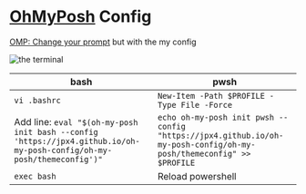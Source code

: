 # [OhMyPosh](https://ohmyposh.dev) Config
[OMP: Change your prompt](https://ohmyposh.dev/docs/installation/prompt) but with the my config

![the terminal](https://jpx4.github.io/oh-my-posh-config/assets/omp.png)

|bash|pwsh|
|--|--|
| `vi .bashrc` | `New-Item -Path $PROFILE -Type File -Force` |
| Add line: `eval "$(oh-my-posh init bash --config 'https://jpx4.github.io/oh-my-posh-config/oh-my-posh/themeconfig')"` | `echo oh-my-posh init pwsh --config "https://jpx4.github.io/oh-my-posh-config/oh-my-posh/themeconfig" >> $PROFILE` |
| `exec bash` | Reload powershell|

